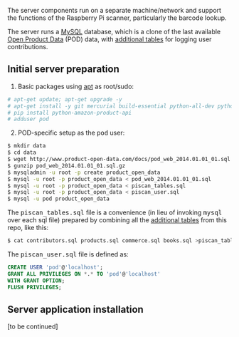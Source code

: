 The server components run on a separate machine/network and support the functions of the Raspberry Pi scanner, particularly the barcode lookup.

The server runs a [MySQL](http://www.mysql.com/) database, which is a clone of the last available [Open Product Data](http://product.okfn.org/) (POD) data, with [additional tables](database) for logging user contributions.

## Initial server preparation

1. Basic packages using [apt](http://linux.die.net/man/8/apt-get) as root/sudo:

  ```sh
  # apt-get update; apt-get upgrade -y
  # apt-get install -y git mercurial build-essential python-all-dev python-lxml python-magic python-pip python-pycurl screen
  # pip install python-amazon-product-api
  # adduser pod 
  ```

2. POD-specific setup as the <tt>pod</tt> user:

  ```sh
  $ mkdir data
  $ cd data
  $ wget http://www.product-open-data.com/docs/pod_web_2014.01.01_01.sql.gz
  $ gunzip pod_web_2014.01.01_01.sql.gz
  $ mysqladmin -u root -p create product_open_data
  $ mysql -u root -p product_open_data < pod_web_2014.01.01_01.sql
  $ mysql -u root -p product_open_data < piscan_tables.sql
  $ mysql -u root -p product_open_data < piscan_user.sql
  $ mysql -u pod product_open_data
  ```

  The <tt>piscan_tables.sql</tt> file is a convenience (in lieu of invoking <tt>mysql</tt> over each sql file) prepared by combining all the [additional tables](database) from this repo, like this:

  ```sh
$ cat contributors.sql products.sql commerce.sql books.sql >piscan_tables.sql
  ```

  The <tt>piscan_user.sql</tt> file is defined as:

  ```sql
CREATE USER 'pod'@'localhost';
GRANT ALL PRIVILEGES ON *.* TO 'pod'@'localhost'
WITH GRANT OPTION;
FLUSH PRIVILEGES;
  ```

## Server application installation

[to be continued]